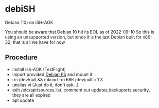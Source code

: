 # debiSH
Debian (10) on iSH-AOK

You should be aware that Debian 10 hit its EOL as of 2022-09-10 So this is using an unsupported version, but since it is the last Debian built for x86-32, that is all we have for now

## Procedure

- Install ish-AOK (TestFlight)
- Import provided [Debian FS](https://cdn.discordapp.com/attachments/778618184919285810/1024747602811551826/Debian_10_i386_iSH-AOK_B2.tar.bz2) and mount it
- rm /dev/null && mknod -m 666 /dev/null c 1 3
- unalias vi  (Just do it, don't ask...)
- edit /etc/apt/sources.list, comment out updates,backuports,security, they are all expired
- apt update
